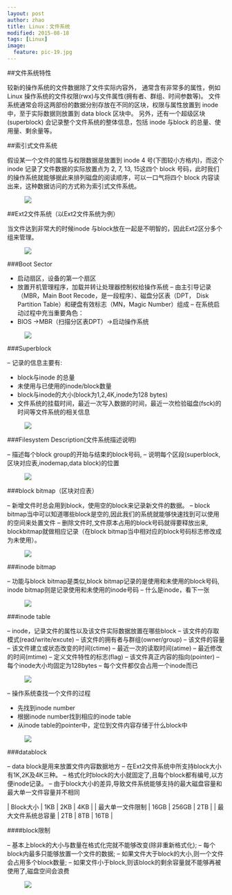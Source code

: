 ```yaml
---
layout: post
author: zhao
title: Linux：文件系统
modified: 2015-08-18
tags: [Linux]
image:
  feature: pic-19.jpg
---
```


##文件系统特性

较新的操作系统的文件数据除了文件实际内容外， 通常含有非常多的属性，例如 Linux 操作系统的文件权限(rwx)与文件属性(拥有者、群组、时间参数等)。 文件系统通常会将这两部份的数据分别存放在不同的区块，权限与属性放置到 inode 中，至于实际数据则放置到 data block 区块中。 另外，还有一个超级区块(superblock) 会记录整个文件系统的整体信息，包括 inode 与block 的总量、使用量、剩余量等。

##索引式文件系统

假设某一个文件的属性与权限数据是放置到 inode 4 号(下图较小方格内)，而这个 inode 记录了文件数据的实际放置点为 2, 7, 13, 15这四个 block 号码，此时我们的操作系统就能够据此来排列磁盘的阅读顺序，可以一口气将四个 block 内容读出来，这种数据访问的方式称为索引式文件系统。

<figure class="half">
	<a href="/images/blog/index-filesystem.png"><img src="/images/blog/index-filesystem.png"></a>
</figure>

##Ext2文件系统（以Ext2文件系统为例）

当文件达到非常大的时候inode 与block放在一起是不明智的，因此Ext2区分多个组来管理。

<figure class="half">
	<a href="/images/blog/filesystem.png"><img src="/images/blog/filesystem.png"></a>
</figure>

###Boot Sector

- 启动扇区，设备的第一个扇区
- 放置开机管理程序，加载并转让处理器控制权给操作系统
– 由主引导记录（MBR，Main Boot Recode，是一段程序）、磁盘分区表（DPT， Disk Partition Table）和硬盘有效标志（MN，Magic Number）组成
– 在系统启动过程中充当重要角色：
 - BIOS ->MBR（扫描分区表DPT）->启动操作系统

<figure class="half">
	<a href="/images/blog/boot-sector.png"><img src="/images/blog/boot-sector.png"></a>
</figure>

###Superblock

– 记录的信息主要有:
 - block与inode 的总量
 - 未使用与已使用的inode/block数量
 - block与inode的大小(block为1,2,4K,inode为128 bytes)
 - 文件系统的挂载时间，最近一次写入数据的时间，最近一次检验磁盘(fsck)的时间等文件系统的相关信息

<figure class="half">
	<a href="/images/blog/superblock.png"><img src="/images/blog/superblock.png"></a>
</figure>

###Filesystem Description(文件系统描述说明)

– 描述每个block group的开始与结束的block号码,
– 说明每个区段(superblock,区块对应表,inodemap,data block)的位置

<figure class="half">
	<a href="/images/blog/filesystem-desc.png"><img src="/images/blog/filesystem-desc.png"></a>
</figure>

###block bitmap（区块对应表）

– 新增文件时总会用到block，使用空的block来记录新文件的数据。
– block bitmap当中可以知道哪些block是空的,因此我们的系统就能够快速找到可以使用的空间来处置文件
– 删除文件时,文件原本占用的block号码就得要释放出来, blockbitmap就做相应记录（在block bitmap当中相对应的block号码标志修改成为未使用）。

<figure class="half">
	<a href="/images/blog/block-bitmap.png"><img src="/images/blog/block-bitmap.png"></a>
</figure>

###inode bitmap

– 功能与block bitmap是类似,block bitmap记录的是使用和未使用的block号码, inode bitmap则是记录使用和未使用的inode号码
– 什么是inode，看下一张

<figure class="half">
	<a href="/images/blog/inode-bitmap.png"><img src="/images/blog/inode-bitmap.png"></a>
</figure>

###inode table

– inode，记录文件的属性以及该文件实际数据放置在哪些block
– 该文件的存取模式(read/write/excute)
– 该文件的拥有者与群组(owner/group)
– 该文件的容量
– 该文件建立或状态改变的时间(ctime)
– 最近一次的读取时间(atime)
– 最近修改的时间(mtime)
– 定义文件特性的标志(flag)
– 该文件真正内容的指向(pointer)
– 每个inode大小均固定为128bytes
– 每个文件都仅会占用一个inode而已

<figure class="half">
	<a href="/images/blog/inode-table.png"><img src="/images/blog/inode-table.png"></a>
</figure>

– 操作系统查找一个文件的过程
 - 先找到inode number
 - 根据inode number找到相应的inode table
 - 从inode table的pointer中，定位到文件内容存储于什么block中

<figure class="half">
	<a href="/images/blog/inode-table-cont.png"><img src="/images/blog/inode-table-cont.png"></a>
</figure>

###datablock

– data block是用来放置文件内容数据地方
– 在Ext2文件系统中所支持block大小有1K,2K及4K三种。
– 格式化时block的大小就固定了,且每个block都有编号,以方便inode记录。
– 由于block大小的差异,导致文件系统能够支持的最大磁盘容量和最大单一文件容量并不相同

| Block大小 | 1KB | 2KB | 4KB |
| 最大单一文件限制 | 16GB | 256GB | 2TB |
| 最大文件系统总容量 | 2TB | 8TB | 16TB |

####block限制

– 基本上block的大小与数量在格式化完就不能够改变(除非重新格式化);
– 每个block内最多只能够放置一个文件的数据;
– 如果文件大于block的大小,则一个文件会占用多个block数量;
– 如果文件小于block,则该block的剩余容量就不能够再被使用了,磁盘空间会浪费

<figure class="half">
	<a href="/images/blog/block.png"><img src="/images/blog/block.png"></a>
</figure>